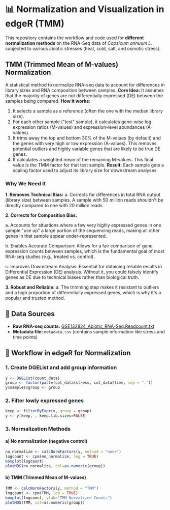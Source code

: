 # 📊 Normalization and Visualization in edgeR (TMM)

This repository contains the workflow and code used for **different normalization methods** on the RNA-Seq data of *Capsicum annuum L.* subjected to various abiotic stresses (heat, cold, salt, and osmotic stress).

## TMM (Trimmed Mean of M-values) Normalization ##
A statistical method to normalize RNA-seq data to account for differences in library sizes and RNA composition between samples.
**Core Idea:** It assumes that the majority of genes are not differentially expressed (DE) between the samples being compared.
**How it works:** 
1. It selects a sample as a reference (often the one with the median library size).
2. For each other sample ("test" sample), it calculates gene-wise log expression ratios (M-values) and expression-level abundances (A-values).
3. It trims away the top and bottom 30% of the M-values (by default) and the genes with very high or low expression (A-values). This removes potential outliers and highly variable genes that are likely to be true DE genes.
4. It calculates a weighted mean of the remaining M-values. This final value is the TMM factor for that test sample.
**Result:** Each sample gets a scaling factor used to adjust its library size for downstream analyses.

### Why We Need It ###
**1. Removes Technical Bias:** 
a. Corrects for differences in total RNA output (library size) between samples. A sample with 50 million reads shouldn't be directly compared to one with 20 million reads.
    
**2. Corrects for Composition Bias:** 

a. Accounts for situations where a few very highly expressed genes in one sample "use up" a large portion of the sequencing reads, making all other genes in that sample appear under-represented.

b. Enables Accurate Comparison: Allows for a fair comparison of gene expression counts between samples, which is the fundamental goal of most RNA-seq studies (e.g., treated vs. control).

c. Improves Downstream Analysis: Essential for obtaining reliable results in Differential Expression (DE) analysis. Without it, you could falsely identify genes as DE due to technical biases rather than         biological truth.
    
**3. Robust and Reliable:** 
a. The trimming step makes it resistant to outliers and a high proportion of differentially expressed genes, which is why it's a popular and trusted method.

## 📂 Data Sources

* **Raw RNA-seq counts:** [GSE132824\_Abiotic\_RNA-Seq.Readcount.txt](https://www.ncbi.nlm.nih.gov/geo/query/acc.cgi?acc=GSE132824)
* **Metadata file:** `metadata.csv` (contains sample information like stress and time points)

## 🔹 Workflow in edgeR for Normalization
### 1. Create DGEList and add group information

```r
y <- DGEList(count_data)
group <- factor(paste(col_data$stress, col_data$time, sep = "."))
y$samples$group <- group
```

### 2. Filter lowly expressed genes

```r
keep <- filterByExpr(y, group = group)
y <- y[keep, , keep.lib.sizes=FALSE]
```

### 3. Normalization Methods

#### a) No normalization (negative control)

```r
no_normalize <- calcNormFactors(y, method = "none")
logcount <- cpm(no_normalize, log = TRUE)
boxplot(logcount)
plotMDS(no_normalize, col=as.numeric(group))
```

#### b) TMM (Trimmed Mean of M-values)

```r
TMM <- calcNormFactors(y, method = "TMM")
logcount <- cpm(TMM, log = TRUE)
boxplot(logcount, ylab="TMM Normalized Counts")
plotMDS(TMM, col=as.numeric(group))
```
